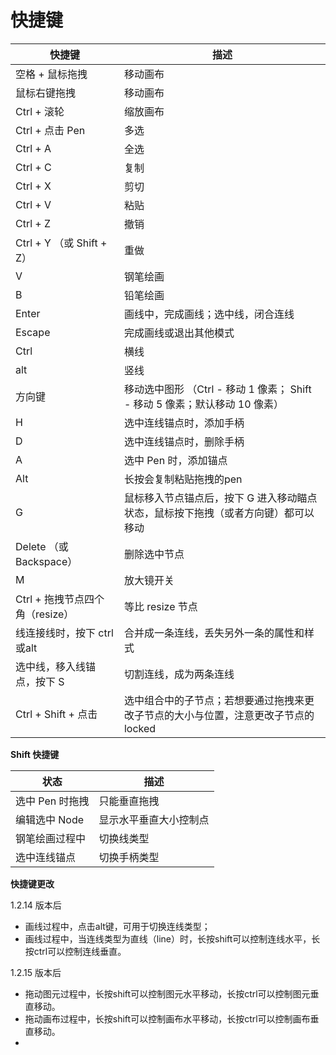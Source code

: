 # 快捷键

| 快捷键                          | 描述                                                                              |
| ------------------------------- | --------------------------------------------------------------------------------- |
| 空格 + 鼠标拖拽                 | 移动画布                                                                          |
| 鼠标右键拖拽                    | 移动画布                                                                          |
| Ctrl + 滚轮                     | 缩放画布                                                                          |
| Ctrl + 点击 Pen                 | 多选                                                                              |
| Ctrl + A                        | 全选                                                                              |
| Ctrl + C                        | 复制                                                                              |
| Ctrl + X                        | 剪切                                                                              |
| Ctrl + V                        | 粘贴                                                                              |
| Ctrl + Z                        | 撤销                                                                              |
| Ctrl + Y （或 Shift + Z）       | 重做                                                                              |
| V                               | 钢笔绘画                                                                          |
| B                               | 铅笔绘画                                                                          |
| Enter                           | 画线中，完成画线；选中线，闭合连线                                                |
| Escape                          | 完成画线或退出其他模式                                                            |
| Ctrl                         | 横线                                                            |
| alt                          | 竖线                                                            |
| 方向键                          | 移动选中图形 （Ctrl - 移动 1 像素； Shift - 移动 5 像素；默认移动 10 像素）       |
| H                               | 选中连线锚点时，添加手柄                                                          |
| D                               | 选中连线锚点时，删除手柄                                                          |
| A                               | 选中 Pen 时，添加锚点                                                             |
| Alt                             | 长按会复制粘贴拖拽的pen                                                   |
| G                               | 鼠标移入节点锚点后，按下 G 进入移动瞄点状态，鼠标按下拖拽（或者方向键）都可以移动 |
| Delete （或 Backspace）         | 删除选中节点                                                                      |
| M                               | 放大镜开关                                                                        |
| Ctrl + 拖拽节点四个角（resize） | 等比 resize 节点                                                                  |
| 线连接线时，按下 ctrl或alt            | 合并成一条连线，丢失另外一条的属性和样式                                           |
| 选中线，移入线锚点，按下 S          | 切割连线，成为两条连线                                           |
| Ctrl + Shift + 点击          | 选中组合中的子节点；若想要通过拖拽来更改子节点的大小与位置，注意更改子节点的 locked                                         |

**Shift 快捷键**

| 状态            | 描述                   |
| --------------- | ---------------------- |
| 选中 Pen 时拖拽 | 只能垂直拖拽           |
| 编辑选中 Node   | 显示水平垂直大小控制点 |
| 钢笔绘画过程中  | 切换线类型             |
| 选中连线锚点    | 切换手柄类型           |


**快捷键更改**

1.2.14 版本后
- 画线过程中，点击alt键，可用于切换连线类型；
- 画线过程中，当连线类型为直线（line）时，长按shift可以控制连线水平，长按ctrl可以控制连线垂直。

1.2.15 版本后
- 拖动图元过程中，长按shift可以控制图元水平移动，长按ctrl可以控制图元垂直移动。
- 拖动画布过程中，长按shift可以控制画布水平移动，长按ctrl可以控制画布垂直移动。
- 